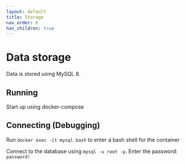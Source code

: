 ```yaml
---
layout: default
title: Storage
nav_order: 6
has_children: true
---
```


# Data storage
Data is stored using MySQL 8.
## Running
Start up using docker-compose

## Connecting (Debugging)
Run `docker exec -it mysql bash` to enter a bash shell for the container

Connect to the database using `mysql -u root -p`. Enter the password: `password!`
